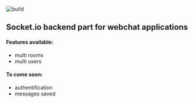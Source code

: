 ![build](https://github.com/grdnmsz/webchat-backend/workflows/CI/badge.svg?branch=master)
## Socket.io backend part for webchat applications
#### Features available:
- multi rooms
- multi users

#### To come soon:
- authentification 
- messages saved